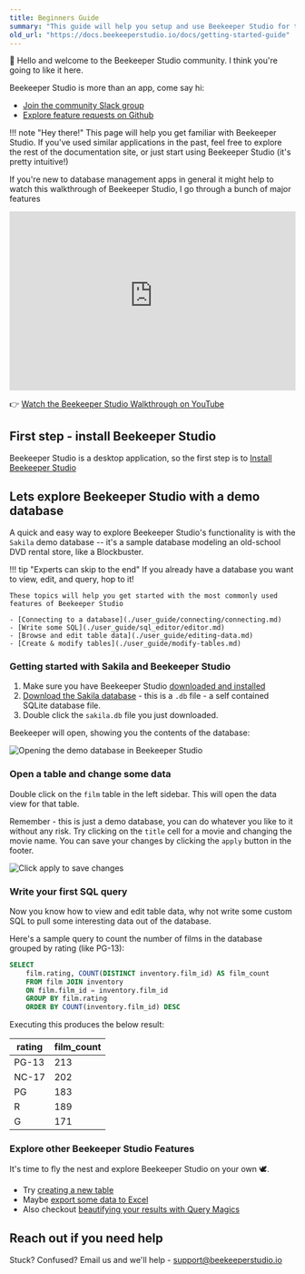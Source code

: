 ```yaml
---
title: Beginners Guide
summary: "This guide will help you setup and use Beekeeper Studio for the first time. Don't worry, it's pretty painless. :-)"
old_url: "https://docs.beekeeperstudio.io/docs/getting-started-guide"
---
```


👋 Hello and welcome to the Beekeeper Studio community. I think you're going to like it here.

Beekeeper Studio is more than an app, come say hi:

- [Join the community Slack group](https://beekeeperstudio.io/slack)
- [Explore feature requests on Github](https://github.com/beekeeper-studio/beekeeper-studio)



!!! note "Hey there!"
    This page will help you get familiar with Beekeeper Studio. If you've used similar applications in the past, feel free to explore the rest of the documentation site, or just start using Beekeeper Studio (it's pretty intuitive!)


If you're new to database management apps in general it might help to watch this walkthrough of Beekeeper Studio, I go through a bunch of major features

<iframe width="100%" height="315" src="https://www.youtube-nocookie.com/embed/id37-ZRZNkQ" title="YouTube video player" frameborder="0" allow="accelerometer; autoplay; clipboard-write; encrypted-media; gyroscope; picture-in-picture; web-share" allowfullscreen></iframe>

👉  [Watch the Beekeeper Studio Walkthrough on YouTube](https://www.youtube.com/watch?v=id37-ZRZNkQ)

## First step - install Beekeeper Studio


Beekeeper Studio is a desktop application, so the first step is to [Install Beekeeper Studio](./installation/index.md)



## Lets explore Beekeeper Studio with a demo database

A quick and easy way to explore Beekeeper Studio's functionality is with the `Sakila` demo database -- it's a sample database modeling an old-school DVD rental store, like a Blockbuster.


!!! tip "Experts can skip to the end"
    If you already have a database you want to view, edit, and query, hop to it!

    These topics will help you get started with the most commonly used features of Beekeeper Studio

    - [Connecting to a database](./user_guide/connecting/connecting.md)
    - [Write some SQL](./user_guide/sql_editor/editor.md)
    - [Browse and edit table data](./user_guide/editing-data.md)
    - [Create & modify tables](./user_guide/modify-tables.md)


### Getting started with Sakila and Beekeeper Studio

1. Make sure you have Beekeeper Studio [downloaded and installed](./installation/index.md)
1. [Download the Sakila database](https://github.com/ivanceras/sakila/raw/master/sqlite-sakila-db/sakila.db) - this is a `.db` file - a self contained SQLite database file.
2. Double click the `sakila.db` file you just downloaded.

Beekeeper will open, showing you the contents of the database:

![Opening the demo database in Beekeeper Studio](./assets/images/getting-started-guide-60.gif)

### Open a table and change some data

Double click on the `film` table in the left sidebar. This will open the data view for that table.

Remember - this is just a demo database, you can do whatever you like to it without any risk. Try clicking on the `title` cell for a movie and changing the movie name. You can save your changes by clicking the `apply` button in the footer.


![Click apply to save changes](./assets/images/getting-started-guide-61.gif)

### Write your first SQL query

Now you know how to view and edit table data, why not write some custom SQL to pull some interesting data out of the database.

Here's a sample query to count the number of films in the database grouped by rating (like PG-13):

```sql
SELECT
    film.rating, COUNT(DISTINCT inventory.film_id) AS film_count
    FROM film JOIN inventory
    ON film.film_id = inventory.film_id
    GROUP BY film.rating
    ORDER BY COUNT(inventory.film_id) DESC
```

Executing this produces the below result:

| rating | film_count |
|--------|------------|
| PG-13  | 213        |
| NC-17  | 202        |
| PG     | 183        |
| R      | 189        |
| G      | 171        |

### Explore other Beekeeper Studio Features

It's time to fly the nest and explore Beekeeper Studio on your own 🕊.

- Try [creating a new table](./user_guide/modify-tables.md)
- Maybe [export some data to Excel](./user_guide/data-export.md)
- Also checkout [beautifying your results with Query Magics](./user_guide/query-magics.md)


## Reach out if you need help

Stuck? Confused? Email us and we'll help - [support@beekeeperstudio.io](mailto:support@beekeeperstudio.io)
